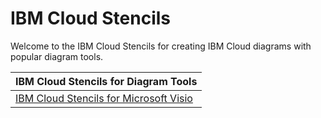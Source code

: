 # IBM Cloud Stencils

Welcome to the IBM Cloud Stencils for creating IBM Cloud diagrams with popular diagram tools.

| IBM Cloud Stencils for Diagram Tools |
| :--- |
| [IBM Cloud Stencils for Microsoft Visio](visio/visio.md) | 

